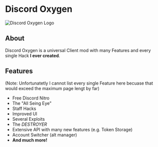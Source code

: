 <h1>Discord Oxygen</h1>
<img alt="Discord Oxygen Logo" src="https://user-images.githubusercontent.com/55095883/136019584-872c07a9-da19-41c0-b701-6d42f33afd43.png" />
<br />
<h2>About</h2>
Discord Oxygen is a universal Client mod with many Features and every single Hack <strong>I ever created</strong>.

<h2>Features</h2>
<p>(Note: Unfortunatetly I cannot list every single Feature here becuase that would exceed the maximum page lengt  by far)

<ul>
  <li>Free Discord Nitro</li>
  <li>The "All Seing Eye"</li>
  <li>Staff Hacks</li>
  <li>Improved UI</li>
  <li>Several Exploits</li>
  <li>The <em>DESTROYER</em></li>
  <li>Extensive API with many new features (e.g. Token Storage)
  <li>Account Switcher (alt manager)</li>
  <li><strong>And much more!</strong></li>
<ul>
</p>
